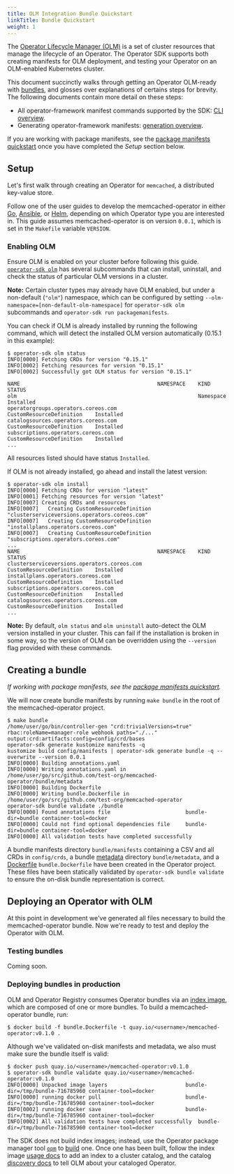 ```yaml
---
title: OLM Integration Bundle Quickstart
linkTitle: Bundle Quickstart
weight: 1
---
```


The [Operator Lifecycle Manager (OLM)][olm] is a set of cluster resources that manage the lifecycle of an Operator.
The Operator SDK supports both creating manifests for OLM deployment, and testing your Operator on an OLM-enabled
Kubernetes cluster.

This document succinctly walks through getting an Operator OLM-ready with [bundles][bundle], and glosses over
explanations of certains steps for brevity. The following documents contain more detail on these steps:
- All operator-framework manifest commands supported by the SDK: [CLI overview][doc-cli-overview].
- Generating operator-framework manifests: [generation overview][doc-olm-generate].

If you are working with package manifests, see the [package manifests quickstart][quickstart-package-manifests]
once you have completed the *Setup* section below.

## Setup

Let's first walk through creating an Operator for `memcached`, a distributed key-value store.

Follow one of the user guides to develop the memcached-operator in either [Go][sdk-user-guide-go],
[Ansible][sdk-user-guide-ansible], or [Helm][sdk-user-guide-helm], depending on which Operator type you are interested in.
This guide assumes memcached-operator is on version `0.0.1`, which is set in the `Makefile` variable `VERSION`.

### Enabling OLM

Ensure OLM is enabled on your cluster before following this guide. [`operator-sdk olm`][cli-olm]
has several subcommands that can install, uninstall, and check the status of particular OLM versions in a cluster.

**Note:** Certain cluster types may already have OLM enabled, but under a non-default (`"olm"`) namespace,
which can be configured by setting `--olm-namespace=[non-default-olm-namespace]` for `operator-sdk olm` subcommands
and `operator-sdk run packagemanifests`.

You can check if OLM is already installed by running the following command,
which will detect the installed OLM version automatically (0.15.1 in this example):

```console
$ operator-sdk olm status
INFO[0000] Fetching CRDs for version "0.15.1"
INFO[0002] Fetching resources for version "0.15.1"
INFO[0002] Successfully got OLM status for version "0.15.1"

NAME                                            NAMESPACE    KIND                        STATUS
olm                                                          Namespace                   Installed
operatorgroups.operators.coreos.com                          CustomResourceDefinition    Installed
catalogsources.operators.coreos.com                          CustomResourceDefinition    Installed
subscriptions.operators.coreos.com                           CustomResourceDefinition    Installed
...
```

All resources listed should have status `Installed`.

If OLM is not already installed, go ahead and install the latest version:

```console
$ operator-sdk olm install
INFO[0000] Fetching CRDs for version "latest"
INFO[0001] Fetching resources for version "latest"
INFO[0007] Creating CRDs and resources
INFO[0007]   Creating CustomResourceDefinition "clusterserviceversions.operators.coreos.com"
INFO[0007]   Creating CustomResourceDefinition "installplans.operators.coreos.com"
INFO[0007]   Creating CustomResourceDefinition "subscriptions.operators.coreos.com"
...
NAME                                            NAMESPACE    KIND                        STATUS
clusterserviceversions.operators.coreos.com                  CustomResourceDefinition    Installed
installplans.operators.coreos.com                            CustomResourceDefinition    Installed
subscriptions.operators.coreos.com                           CustomResourceDefinition    Installed
catalogsources.operators.coreos.com                          CustomResourceDefinition    Installed
...
```

**Note:** By default, `olm status` and `olm uninstall` auto-detect the OLM version installed in your cluster.
This can fail if the installation is broken in some way, so the version of OLM can be overridden using the
`--version` flag provided with these commands.

## Creating a bundle

_If working with package manifests, see the [package manifests quickstart][quickstart-package-manifests]._

We will now create bundle manifests by running `make bundle` in the root of the memcached-operator project.

```console
$ make bundle
/home/user/go/bin/controller-gen "crd:trivialVersions=true" rbac:roleName=manager-role webhook paths="./..." output:crd:artifacts:config=config/crd/bases
operator-sdk generate kustomize manifests -q
kustomize build config/manifests | operator-sdk generate bundle -q --overwrite --version 0.0.1  
INFO[0000] Building annotations.yaml                    
INFO[0000] Writing annotations.yaml in /home/user/go/src/github.com/test-org/memcached-operator/bundle/metadata
INFO[0000] Building Dockerfile                          
INFO[0000] Writing bundle.Dockerfile in /home/user/go/src/github.com/test-org/memcached-operator
operator-sdk bundle validate ./bundle
INFO[0000] Found annotations file                        bundle-dir=bundle container-tool=docker
INFO[0000] Could not find optional dependencies file     bundle-dir=bundle container-tool=docker
INFO[0000] All validation tests have completed successfully
```

A bundle manifests directory `bundle/manifests` containing a CSV and all CRDs in `config/crds`, a bundle
[metadata][bundle-metadata] directory `bundle/metadata`, and a [Dockerfile][bundle-dockerfile] `bundle.Dockerfile`
have been created in the Operator project. These files have been statically validated by
`operator-sdk bundle validate` to ensure the on-disk bundle representation is correct.

## Deploying an Operator with OLM

At this point in development we've generated all files necessary to build the memcached-operator bundle.
Now we're ready to test and deploy the Operator with OLM.

### Testing bundles

<!-- TODO(jmrodri): `run bundle` usage here -->
<!-- TODO(jmccormick2001): add `scorecard` usage here -->
<!-- TODO(rashmigottipati): `run bundle-upgrade` usage here -->
Coming soon.

### Deploying bundles in production

OLM and Operator Registry consumes Operator bundles via an [index image][index-image],
which are composed of one or more bundles. To build a memcached-operator bundle, run:

```console
$ docker build -f bundle.Dockerfile -t quay.io/<username>/memcached-operator:v0.1.0 .
```

Although we've validated on-disk manifests and metadata, we also must make sure the bundle itself is valid:

```console
$ docker push quay.io/<username>/memcached-operator:v0.1.0
$ operator-sdk bundle validate quay.io/<username>/memcached-operator:v0.1.0
INFO[0000] Unpacked image layers                         bundle-dir=/tmp/bundle-716785960 container-tool=docker
INFO[0000] running docker pull                           bundle-dir=/tmp/bundle-716785960 container-tool=docker
INFO[0002] running docker save                           bundle-dir=/tmp/bundle-716785960 container-tool=docker
INFO[0002] All validation tests have completed successfully  bundle-dir=/tmp/bundle-716785960 container-tool=docker
```

The SDK does not build index images; instead, use the Operator package manager tool [`opm`][opm] to
[build][doc-index-build] one. Once one has been built, follow the index image [usage docs][doc-olm-index]
to add an index to a cluster catalog, and the catalog [discovery docs][doc-olm-discovery] to tell OLM
about your cataloged Operator.


[sdk-user-guide-go]:/docs/golang/quickstart
[sdk-user-guide-ansible]:/docs/ansible/quickstart
[sdk-user-guide-helm]:/docs/helm/quickstart
[quickstart-package-manifests]:/docs/olm-integration/quickstart-package-manifests
[olm]:https://github.com/operator-framework/operator-lifecycle-manager/
[bundle]:https://github.com/operator-framework/operator-registry/blob/v1.12.6/docs/design/operator-bundle.md
[bundle-metadata]:https://github.com/operator-framework/operator-registry/blob/v1.12.6/docs/design/operator-bundle.md#bundle-annotations
[bundle-dockerfile]:https://github.com/operator-framework/operator-registry/blob/v1.12.6/docs/design/operator-bundle.md#bundle-dockerfile
[cli-olm]:/docs/new-cli/operator-sdk_olm
[doc-cli-overview]:/docs/olm-integration/cli-overview
[doc-olm-generate]:/docs/olm-integration/generating-a-csv
[opm]:https://github.com/operator-framework/operator-registry/blob/master/docs/design/opm-tooling.md
[index-image]:https://github.com/operator-framework/operator-registry/blob/master/docs/design/opm-tooling.md#index
[doc-index-build]:https://github.com/operator-framework/operator-registry#building-an-index-of-operators-using-opm
[doc-olm-index]:https://github.com/operator-framework/operator-registry#using-the-index-with-operator-lifecycle-manager
[doc-olm-discovery]:https://github.com/operator-framework/operator-lifecycle-manager/#discovery-catalogs-and-automated-upgrades
